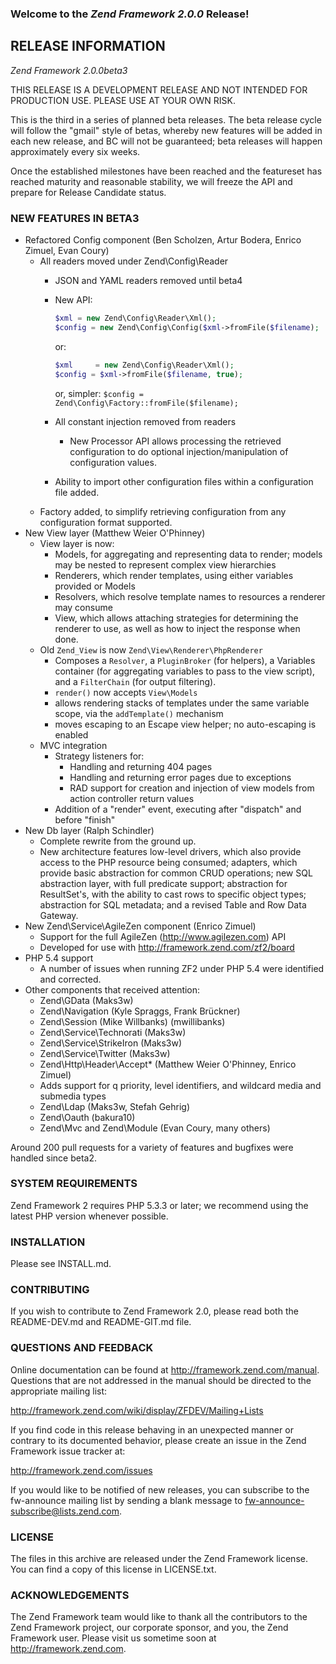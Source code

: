 ### Welcome to the *Zend Framework 2.0.0* Release!

## RELEASE INFORMATION

*Zend Framework 2.0.0beta3*

THIS RELEASE IS A DEVELOPMENT RELEASE AND NOT INTENDED FOR PRODUCTION USE.
PLEASE USE AT YOUR OWN RISK.

This is the third in a series of planned beta releases. The beta release
cycle will follow the "gmail" style of betas, whereby new features will
be added in each new release, and BC will not be guaranteed; beta
releases will happen approximately every six weeks.

Once the established milestones have been reached and the featureset has
reached maturity and reasonable stability, we will freeze the API and
prepare for Release Candidate status.

### NEW FEATURES IN BETA3

 -  Refactored Config component (Ben Scholzen, Artur Bodera, Enrico Zimuel,
    Evan Coury)
     -  All readers moved under Zend\Config\Reader
         -  JSON and YAML readers removed until beta4
         -  New API:

            ```php
            $xml = new Zend\Config\Reader\Xml();
            $config = new Zend\Config\Config($xml->fromFile($filename);
            ```
            or:

            ```php
            $xml     = new Zend\Config\Reader\Xml();
            $config = $xml->fromFile($filename, true);
            ```

            or, simpler: `$config = Zend\Config\Factory::fromFile($filename);`
         -  All constant injection removed from readers
             -  New Processor API allows processing the retrieved configuration
                to do optional injection/manipulation of configuration values.
         -  Ability to import other configuration files within a configuration
            file added.
     -  Factory added, to simplify retrieving configuration from any
        configuration format supported.
 -  New View layer (Matthew Weier O'Phinney)
     -  View layer is now:
         -  Models, for aggregating and representing data to render; models may be
            nested to represent complex view hierarchies
         -  Renderers, which render templates, using either variables provided or
            Models
         -  Resolvers, which resolve template names to resources a renderer may
            consume
         -  View, which allows attaching strategies for determining the renderer
            to use, as well as how to inject the response when done.
     -  Old `Zend_View` is now `Zend\View\Renderer\PhpRenderer`
         -  Composes a `Resolver`, a `PluginBroker` (for helpers), a Variables
            container (for aggregating variables to pass to the view script),
            and a `FilterChain` (for output filtering).
         -  `render()` now accepts `View\Models`
         -  allows rendering stacks of templates under the same variable scope,
            via the `addTemplate()` mechanism
         -  moves escaping to an Escape view helper; no auto-escaping is enabled
     -  MVC integration
         -  Strategy listeners for:
             -  Handling and returning 404 pages
             -  Handling and returning error pages due to exceptions
             -  RAD support for creation and injection of view models from action
                controller return values
         -  Addition of a "render" event, executing after "dispatch" and before
            "finish"
 -  New Db layer (Ralph Schindler)
     -  Complete rewrite from the ground up.
     -  New architecture features low-level drivers, which also provide access to
        the PHP resource being consumed; adapters, which provide basic
        abstraction for common CRUD operations; new SQL abstraction layer, with
        full predicate support; abstraction for ResultSet's, with the ability to
        cast rows to specific object types; abstraction for SQL metadata; and a
       revised Table and Row Data Gateway.
 -  New Zend\Service\AgileZen component (Enrico Zimuel)
     -  Support for the full AgileZen (http://www.agilezen.com) API
     -  Developed for use with http://framework.zend.com/zf2/board
 -  PHP 5.4 support
     -  A number of issues when running ZF2 under PHP 5.4 were identified and
        corrected.
 -  Other components that received attention:
     -  Zend\GData (Maks3w)
     -  Zend\Navigation (Kyle Spraggs, Frank Brückner)
     -  Zend\Session (Mike Willbanks) (mwillibanks)
     -  Zend\Service\Technorati (Maks3w)
     -  Zend\Service\StrikeIron (Maks3w)
     -  Zend\Service\Twitter (Maks3w)
     -  Zend\Http\Header\Accept* (Matthew Weier O'Phinney, Enrico Zimuel)
     -  Adds support for q priority, level identifiers, and wildcard media and
        submedia types
     -  Zend\Ldap (Maks3w, Stefah Gehrig)
     -  Zend\Oauth (bakura10)
     -  Zend\Mvc and Zend\Module (Evan Coury, many others)

Around 200 pull requests for a variety of features and bugfixes were handled
since beta2.

### SYSTEM REQUIREMENTS

Zend Framework 2 requires PHP 5.3.3 or later; we recommend using the
latest PHP version whenever possible.

### INSTALLATION

Please see INSTALL.md.

### CONTRIBUTING

If you wish to contribute to Zend Framework 2.0, please read both the
README-DEV.md and README-GIT.md file.

### QUESTIONS AND FEEDBACK

Online documentation can be found at http://framework.zend.com/manual.
Questions that are not addressed in the manual should be directed to the
appropriate mailing list:

http://framework.zend.com/wiki/display/ZFDEV/Mailing+Lists

If you find code in this release behaving in an unexpected manner or
contrary to its documented behavior, please create an issue in the Zend
Framework issue tracker at:

http://framework.zend.com/issues

If you would like to be notified of new releases, you can subscribe to
the fw-announce mailing list by sending a blank message to
<fw-announce-subscribe@lists.zend.com>.

### LICENSE

The files in this archive are released under the Zend Framework license.
You can find a copy of this license in LICENSE.txt.

### ACKNOWLEDGEMENTS

The Zend Framework team would like to thank all the contributors to the Zend
Framework project, our corporate sponsor, and you, the Zend Framework user.
Please visit us sometime soon at http://framework.zend.com.
